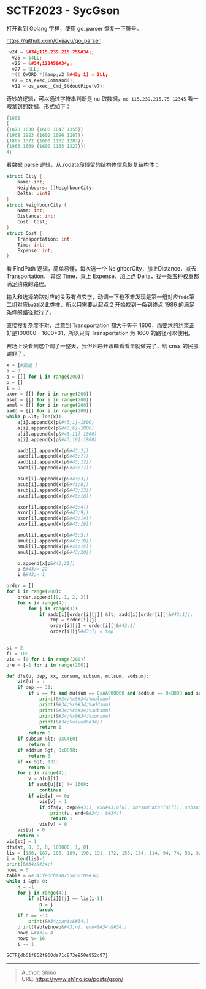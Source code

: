 # SCTF2023 - SycGson


打开看到 Golang 字样，使用 go_parser 恢复一下符号。

https://github.com/0xjiayu/go_parser

```c&#43;&#43;
 v24 = &#34;115.239.215.75&#34;;
  v25 = 14LL;
  v26 = &#34;12345&#34;;
  v27 = 5LL;
  *((_QWORD *)&amp;v2 &#43; 1) = 2LL;
  v7 = os_exec_Command();
  v12 = os_exec__Cmd_StdoutPipe(v7);
```

奇妙的逻辑，可以通过字符串判断是 nc 取数据，`nc 115.239.215.75 12345` 看一眼拿到的数据，形式如下：

```c&#43;&#43;
{1801 
[
{1878 1630 {1600 1047 1355}} 
{1968 1923 {1602 1096 1287}} 
{1805 1572 {1600 1102 1283}} 
{1963 1669 {1600 1165 1327}}] 
4}
```

看数据 parse 逻辑，从.rodata段残留的结构体信息恢复结构体：

```go
struct City {
	Name: int;
	Neighbours: []NeighbourCity;
	Delta: uint8
}
struct NeighbourCity {
    Name: int;
    Distance: int;
    Cost: Cost;
}
struct Cost {
    Transportation: int;
    Time: int;
    Expense: int;
}
```

看 FindPath 逻辑，简单易懂，每次选一个 NeighborCity，加上Distance，减去 Transportation， 异或 Time，乘上 Expense，加上点 Delta，找一条五种权重都满足约束的路径。

输入和选择的路对应的关系有点玄学，动调一下也不难发现是第一组对应`fedc`第二组对应`ba98`以此类推，所以只需要从起点 2 开始找到一条到终点 1986 的满足条件的路径就行了。

直接搜复杂度不对，注意到 Transportation 都大于等于 1600，而要求的约束正好是100000 - 1600*31，所以只有 Transportation 为 1600 的路径可以使用。

赛场上没看到这个调了一整天，我但凡睁开眼睛看看早就做完了，给 cnss 的民那谢罪了。

```python
x = [#数据 ]
p = 0
a = [[] for i in range(200)]
o = []
i = 0
axor = [[] for i in range(200)]
asub = [[] for i in range(200)]
amul = [[] for i in range(200)]
aadd = [[] for i in range(200)]
while p &lt; len(x):
	a[i].append(x[p&#43;1]-1800)
	a[i].append(x[p&#43;6]-1800)
	a[i].append(x[p&#43;11]-1800)
	a[i].append(x[p&#43;16]-1800)

	aadd[i].append(x[p&#43;2])
	aadd[i].append(x[p&#43;7])
	aadd[i].append(x[p&#43;12])
	aadd[i].append(x[p&#43;17])

	asub[i].append(x[p&#43;3])
	asub[i].append(x[p&#43;8])
	asub[i].append(x[p&#43;13])
	asub[i].append(x[p&#43;18])

	axor[i].append(x[p&#43;4])
	axor[i].append(x[p&#43;9])
	axor[i].append(x[p&#43;14])
	axor[i].append(x[p&#43;19])

	amul[i].append(x[p&#43;5])
	amul[i].append(x[p&#43;10])
	amul[i].append(x[p&#43;15])
	amul[i].append(x[p&#43;20])

	o.append(x[p&#43;21])
	p &#43;= 22
	i &#43;= 1

order = []
for i in range(200):
	order.append([0, 1, 2, 3])
	for k in range(4):
		for j in range(3):
			if aadd[i][order[i][j]] &lt; aadd[i][order[i][j&#43;1]]:
				tmp = order[i][j]
				order[i][j] = order[i][j&#43;1]
				order[i][j&#43;1] = tmp


st = 2
fi = 186
vis = [0 for i in range(200)]
pre = [-1 for i in range(200)]

def dfs(u, dep, xx, xorsum, subsum, mulsum, addsum):
	vis[u] = 1
	if dep == 31:
		if u == fi and mulsum == 0xAA000000 and addsum == 0xD898 and subsum == 0xC4E0 and xorsum == 0x3D0 and xx == 131:
			print(&#34;%x&#34;%mulsum)
			print(&#34;%x&#34;%addsum)
			print(&#34;%x&#34;%subsum)
			print(&#34;%x&#34;%xorsum)
			print(&#34;Solved&#34;)
			return 1
		return 0
	if subsum &lt; 0xC4E0:
		return 0
	if addsum &gt; 0xD898:
		return 0
	if xx &gt; 131:
		return 0
	for i in range(4):
		v = a[u][i]
		if asub[u][i] != 1600:
			continue
		if vis[v] == 0:
			vis[v] = 1
			if dfs(v, dep&#43;1, xx&#43;o[u], xorsum^axor[u][i], subsum-asub[u][i], (mulsum*amul[u][i])&amp;0xFFFFFFFF, addsum&#43;aadd[u][i]) == 1:
				print(u, end=&#34;, &#34;)
				return 1
			vis[v] = 0
	vis[u] = 0
	return 0
vis[st] = 1
dfs(st, 0, 0, 0, 100000, 1, 0)
lis = [186, 187, 188, 189, 190, 191, 172, 153, 134, 114, 94, 74, 53, 32, 11, 10, 29, 48, 68, 88, 107, 126, 145, 144, 143, 122, 101, 80, 60, 40, 21, 2]
i = len(lis)-1
print(&#34;&#34;)
nowp = 0
table = &#34;fedcba9876543210&#34;
while i &gt; 0:
	n = -1
	for j in range(4):
		if a[lis[i]][j] == lis[i-1]:
			n = j
			break
	if n == -1:
		print(&#34;panic&#34;)
	print(table[nowp&#43;n], end=&#34;&#34;)
	nowp &#43;= 4
	nowp %= 16
	i -= 1

```

`SCTF{db61f852f960da71c873e950e952c97}`


---

> Author: Shino  
> URL: https://www.sh1no.icu/posts/gson/  

